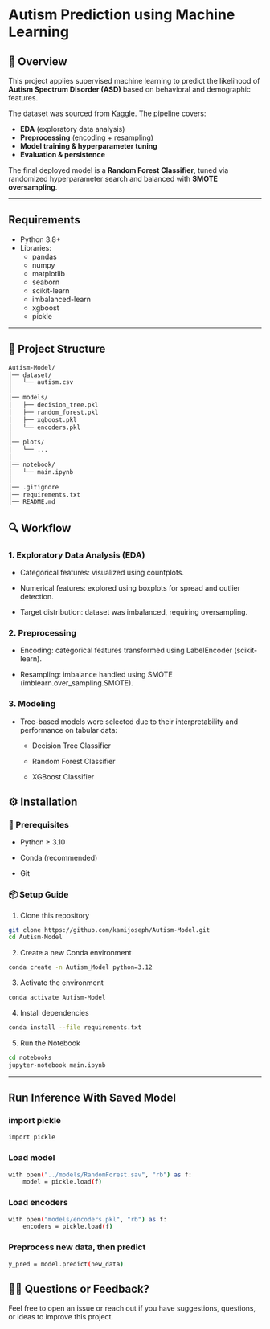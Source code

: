 # Autism Prediction using Machine Learning  

## 📌 Overview  
This project applies supervised machine learning to predict the likelihood of **Autism Spectrum Disorder (ASD)** based on behavioral and demographic features.  

The dataset was sourced from [Kaggle](https://www.kaggle.com/). The pipeline covers:  
- **EDA** (exploratory data analysis)  
- **Preprocessing** (encoding + resampling)  
- **Model training & hyperparameter tuning**  
- **Evaluation & persistence**  

The final deployed model is a **Random Forest Classifier**, tuned via randomized hyperparameter search and balanced with **SMOTE oversampling**.  

---

## Requirements

- Python 3.8+
- Libraries:
  - pandas
  - numpy
  - matplotlib
  - seaborn
  - scikit-learn
  - imbalanced-learn
  - xgboost
  - pickle
---

## 📁 Project Structure
```bash
Autism-Model/
│── dataset/
│   └── autism.csv
│
│── models/
│   ├── decision_tree.pkl
│   ├── random_forest.pkl
│   ├── xgboost.pkl
│   └── encoders.pkl
│
│── plots/
│   └── ...
│
│── notebook/
│   └── main.ipynb
│
│── .gitignore
│── requirements.txt
│── README.md
```

## 🔍 Workflow
### 1. Exploratory Data Analysis (EDA)

- Categorical features: visualized using countplots.

- Numerical features: explored using boxplots for spread and outlier detection.

- Target distribution: dataset was imbalanced, requiring oversampling.

### 2. Preprocessing

- Encoding: categorical features transformed using LabelEncoder (scikit-learn).

- Resampling: imbalance handled using SMOTE (imblearn.over_sampling.SMOTE).

### 3. Modeling

- Tree-based models were selected due to their interpretability and performance on tabular data:
    - Decision Tree Classifier

    - Random Forest Classifier

    - XGBoost Classifier

## ⚙️ Installation
### 🔐 Prerequisites
- Python ≥ 3.10

- Conda (recommended)

- Git

### 📦 Setup Guide
1. Clone this repository
```bash
git clone https://github.com/kamijoseph/Autism-Model.git
cd Autism-Model
```
2. Create a new Conda environment
```bash
conda create -n Autism_Model python=3.12
```
3. Activate the environment
```bash
conda activate Autism-Model
```
4. Install dependencies
```bash
conda install --file requirements.txt
```
5. Run the Notebook
```bash
cd notebooks
jupyter-notebook main.ipynb
```

---
## Run Inference With Saved Model
### import pickle
```bash
import pickle
```

### Load model
```bash
with open("../models/RandomForest.sav", "rb") as f:
    model = pickle.load(f)
```

### Load encoders
```bash
with open("models/encoders.pkl", "rb") as f:
    encoders = pickle.load(f)
```

### Preprocess new data, then predict
```bash
y_pred = model.predict(new_data)
```

## 🙋‍♂️ Questions or Feedback?
Feel free to open an issue or reach out if you have suggestions, questions, or ideas to improve this project.